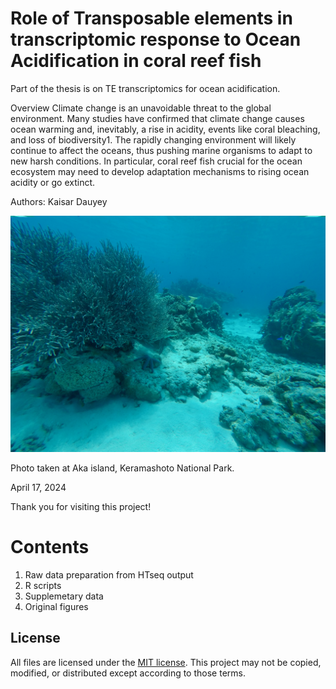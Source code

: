 # Role of Transposable elements in transcriptomic response to Ocean Acidification in coral reef fish
Part of the thesis is on TE transcriptomics for ocean acidification.

Overview
Climate change is an unavoidable threat to the global environment.
 Many studies have confirmed that climate change causes ocean warming and, inevitably, a rise in acidity, events like coral bleaching, and loss of biodiversity1. The rapidly changing environment will likely continue to affect the oceans, thus pushing marine organisms to adapt to new harsh conditions. In particular, coral reef fish crucial for the ocean ecosystem may need to develop adaptation mechanisms to rising ocean acidity or go extinct.
 
Authors:
Kaisar Dauyey 

![Coral reef snapshot at the Aka island, Kerama National Park](images/coral-aka-kame.png)


Photo taken at Aka island, Keramashoto National Park.

April 17, 2024

Thank you for visiting this project!

# Contents

1. Raw data preparation from HTseq output
2. R scripts
3. Supplemetary data
4. Original figures


## License
All files are licensed under the [MIT license](http://opensource.org/licenses/MIT). This project may not be copied, modified, or distributed except according to those terms.

